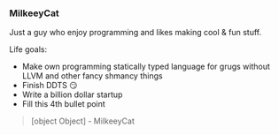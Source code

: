 ### MilkeeyCat

Just a guy who enjoy programming and likes making cool & fun stuff.

Life goals:
- Make own programming statically typed language for grugs without LLVM and other fancy shmancy things
- Finish DDTS 😏
- Write a billion dollar startup
- Fill this 4th bullet point


> [object Object] - MilkeeyCat
